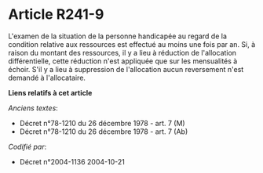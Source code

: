 # Article R241-9

L'examen de la situation de la personne handicapée au regard de la condition relative aux ressources est effectué au moins
une fois par an. Si, à raison du montant des ressources, il y a lieu à réduction de l'allocation différentielle, cette
réduction n'est appliquée que sur les mensualités à échoir. S'il y a lieu à suppression de l'allocation aucun reversement
n'est demandé à l'allocataire.

**Liens relatifs à cet article**

_Anciens textes_:

  - Décret n°78-1210 du 26 décembre 1978 - art. 7 (M)
  - Décret n°78-1210 du 26 décembre 1978 - art. 7 (Ab)

_Codifié par_:

  - Décret n°2004-1136 2004-10-21
